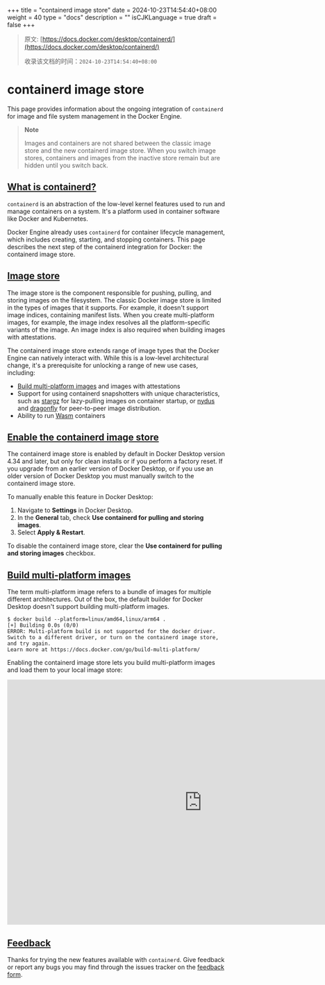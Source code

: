 +++
title = "containerd image store"
date = 2024-10-23T14:54:40+08:00
weight = 40
type = "docs"
description = ""
isCJKLanguage = true
draft = false
+++

> 原文: [https://docs.docker.com/desktop/containerd/](https://docs.docker.com/desktop/containerd/)
>
> 收录该文档的时间：`2024-10-23T14:54:40+08:00`

# containerd image store

This page provides information about the ongoing integration of `containerd` for image and file system management in the Docker Engine.

> **Note**
>
> 
>
> Images and containers are not shared between the classic image store and the new containerd image store. When you switch image stores, containers and images from the inactive store remain but are hidden until you switch back.

## [What is containerd?](https://docs.docker.com/desktop/containerd/#what-is-containerd)

`containerd` is an abstraction of the low-level kernel features used to run and manage containers on a system. It's a platform used in container software like Docker and Kubernetes.

Docker Engine already uses `containerd` for container lifecycle management, which includes creating, starting, and stopping containers. This page describes the next step of the containerd integration for Docker: the containerd image store.

## [Image store](https://docs.docker.com/desktop/containerd/#image-store)

The image store is the component responsible for pushing, pulling, and storing images on the filesystem. The classic Docker image store is limited in the types of images that it supports. For example, it doesn't support image indices, containing manifest lists. When you create multi-platform images, for example, the image index resolves all the platform-specific variants of the image. An image index is also required when building images with attestations.

The containerd image store extends range of image types that the Docker Engine can natively interact with. While this is a low-level architectural change, it's a prerequisite for unlocking a range of new use cases, including:

- [Build multi-platform images](https://docs.docker.com/desktop/containerd/#build-multi-platform-images) and images with attestations
- Support for using containerd snapshotters with unique characteristics, such as [stargz](https://github.com/containerd/stargz-snapshotter) for lazy-pulling images on container startup, or [nydus](https://github.com/containerd/nydus-snapshotter) and [dragonfly](https://github.com/dragonflyoss/image-service) for peer-to-peer image distribution.
- Ability to run [Wasm](https://docs.docker.com/desktop/wasm/) containers

## [Enable the containerd image store](https://docs.docker.com/desktop/containerd/#enable-the-containerd-image-store)

The containerd image store is enabled by default in Docker Desktop version 4.34 and later, but only for clean installs or if you perform a factory reset. If you upgrade from an earlier version of Docker Desktop, or if you use an older version of Docker Desktop you must manually switch to the containerd image store.

To manually enable this feature in Docker Desktop:

1. Navigate to **Settings** in Docker Desktop.
2. In the **General** tab, check **Use containerd for pulling and storing images**.
3. Select **Apply & Restart**.

To disable the containerd image store, clear the **Use containerd for pulling and storing images** checkbox.

## [Build multi-platform images](https://docs.docker.com/desktop/containerd/#build-multi-platform-images)

The term multi-platform image refers to a bundle of images for multiple different architectures. Out of the box, the default builder for Docker Desktop doesn't support building multi-platform images.



```console
$ docker build --platform=linux/amd64,linux/arm64 .
[+] Building 0.0s (0/0)
ERROR: Multi-platform build is not supported for the docker driver.
Switch to a different driver, or turn on the containerd image store, and try again.
Learn more at https://docs.docker.com/go/build-multi-platform/
```

Enabling the containerd image store lets you build multi-platform images and load them to your local image store:

<iframe src="https://asciinema.org/a/ZSUI4Mi2foChLjbevl2dxt5GD/iframe?" id="asciicast-iframe-ZSUI4Mi2foChLjbevl2dxt5GD" name="asciicast-iframe-ZSUI4Mi2foChLjbevl2dxt5GD" scrolling="no" allowfullscreen="true" title="Terminal session recording" style="--tw-border-spacing-x: 0; --tw-border-spacing-y: 0; --tw-translate-x: 0; --tw-translate-y: 0; --tw-rotate: 0; --tw-skew-x: 0; --tw-skew-y: 0; --tw-scale-x: 1; --tw-scale-y: 1; --tw-pan-x: ; --tw-pan-y: ; --tw-pinch-zoom: ; --tw-scroll-snap-strictness: proximity; --tw-gradient-from-position: ; --tw-gradient-via-position: ; --tw-gradient-to-position: ; --tw-ordinal: ; --tw-slashed-zero: ; --tw-numeric-figure: ; --tw-numeric-spacing: ; --tw-numeric-fraction: ; --tw-ring-inset: ; --tw-ring-offset-width: 0px; --tw-ring-offset-color: #fff; --tw-ring-color: rgb(59 130 246 / 0.5); --tw-ring-offset-shadow: 0 0 #0000; --tw-ring-shadow: 0 0 #0000; --tw-shadow: 0 0 #0000; --tw-shadow-colored: 0 0 #0000; --tw-blur: ; --tw-brightness: ; --tw-contrast: ; --tw-grayscale: ; --tw-hue-rotate: ; --tw-invert: ; --tw-saturate: ; --tw-sepia: ; --tw-drop-shadow: ; --tw-backdrop-blur: ; --tw-backdrop-brightness: ; --tw-backdrop-contrast: ; --tw-backdrop-grayscale: ; --tw-backdrop-hue-rotate: ; --tw-backdrop-invert: ; --tw-backdrop-opacity: ; --tw-backdrop-saturate: ; --tw-backdrop-sepia: ; --tw-contain-size: ; --tw-contain-layout: ; --tw-contain-paint: ; --tw-contain-style: ; box-sizing: border-box; border: 0px; display: inline-block; vertical-align: middle; overflow: hidden; margin: 0px; width: 895.996px; visibility: visible; height: 565px;"></iframe>

## [Feedback](https://docs.docker.com/desktop/containerd/#feedback)

Thanks for trying the new features available with `containerd`. Give feedback or report any bugs you may find through the issues tracker on the [feedback form](https://dockr.ly/3PODIhD).
